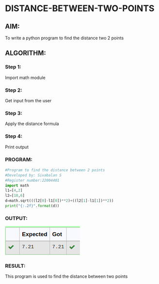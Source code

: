 # DISTANCE-BETWEEN-TWO-POINTS

## AIM:
To write a python program to find the distance two 2 points
## ALGORITHM:
### Step 1: 
Import math module 
### Step 2: 
Get input from the user
### Step 3: 
Apply the distance formula
### Step 4: 
Print output
### PROGRAM:
```python
#Program to find the distance between 2 points
#Developed by: Sivabalan S
#Register number:22004401
import math 
l1=[4,2]
l2=[10,6]
d=math.sqrt(((l2[0]-l1[0])**2)+((l2[1]-l1[1])**2))
print("{:.2f}".format(d))
```
### OUTPUT:
![OUTPUT](formulaoutput.png)

### RESULT:
This program is used to find the distance between two points
